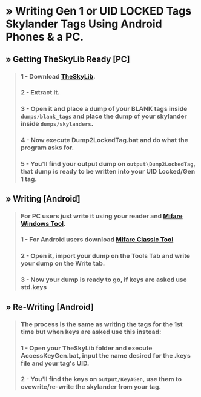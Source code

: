 # » Writing **Gen 1** or **UID LOCKED Tags** Skylander Tags Using Android Phones & a PC.

## » Getting TheSkyLib Ready [PC]
> ### 1 - Download [TheSkyLib](https://github.com/ZillionMuffin/TheSkyLib/archive/refs/heads/main.zip).
> ### 2 - Extract it.
> ### 3 - Open it and place a dump of your **BLANK** tags inside ``dumps/blank_tags`` and place the dump of your skylander inside ``dumps/skylanders``.
> ### 4 - Now execute **Dump2LockedTag.bat** and do what the program asks for.
> ### 5 - You'll find your output dump on ``output\Dump2LockedTag``, that dump is ready to be written into your UID Locked/Gen 1 tag.

## » Writing [Android]
> ### For PC users just write it using your reader and [Mifare Windows Tool](https://github.com/xavave/Mifare-Windows-Tool).
> ### 1 - For Android users download [Mifare Classic Tool](https://github.com/ikarus23/MifareClassicTool/releases/download/v4.0.4/MifareClassicTool-4.0.4.apk)
> ### 2 - Open it, import your dump on the **Tools** Tab and write your dump on the **Write** tab.
> ### 3 - Now your dump is ready to go, if keys are asked use std.keys

## » **Re**-Writing [Android]
> ### The process is the same as writing the tags for the 1st time but when keys are asked use this instead:
> ### 1 - Open your **TheSkyLib** folder and execute **AccessKeyGen.bat**, input the name desired for the .keys file and your tag's UID.
> ### 2 - You'll find the keys on ``output/KeyAGen``, use them to ovewrite/re-write the skylander from your tag.
